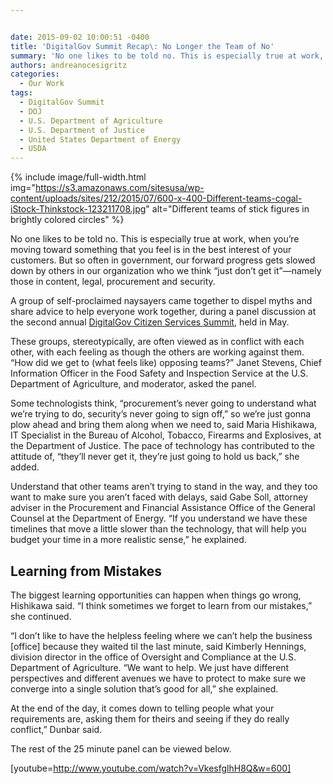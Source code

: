 ```yaml
---


date: 2015-09-02 10:00:51 -0400
title: 'DigitalGov Summit Recap\: No Longer the Team of No'
summary: 'No one likes to be told no. This is especially true at work, when you&rsquo;re moving toward something that you feel is in the best interest of your customers. But so often in government, our forward progress gets slowed down by others in our organization who we think &ldquo;just don&rsquo;t get it&rdquo;&mdash;namely those in content,'
authors: andreanocesigritz
categories:
  - Our Work
tags:
  - DigitalGov Summit
  - DOJ
  - U.S. Department of Agriculture
  - U.S. Department of Justice
  - United States Department of Energy
  - USDA
---
```


{% include image/full-width.html img="https://s3.amazonaws.com/sitesusa/wp-content/uploads/sites/212/2015/07/600-x-400-Different-teams-cogal-iStock-Thinkstock-123211708.jpg" alt="Different teams of stick figures in brightly colored circles" %}
 

No one likes to be told no. This is especially true at work, when you’re moving toward something that you feel is in the best interest of your customers. But so often in government, our forward progress gets slowed down by others in our organization who we think “just don’t get it”—namely those in content, legal, procurement and security.

A group of self-proclaimed naysayers came together to dispel myths and share advice to help everyone work together, during a panel discussion at the second annual [DigitalGov Citizen Services Summit](https://summit.WHATEVER/), held in May.

These groups, stereotypically, are often viewed as in conflict with each other, with each feeling as though the others are working against them. “How did we get to (what feels like) opposing teams?” Janet Stevens, Chief Information Officer in the Food Safety and Inspection Service at the U.S. Department of Agriculture, and moderator, asked the panel.

Some technologists think, “procurement’s never going to understand what we’re trying to do, security’s never going to sign off,” so we’re just gonna plow ahead and bring them along when we need to, said Maria Hishikawa, IT Specialist in the Bureau of Alcohol, Tobacco, Firearms and Explosives, at the Department of Justice. The pace of technology has contributed to the attitude of, “they’ll never get it, they’re just going to hold us back,” she added.

Understand that other teams aren’t trying to stand in the way, and they too want to make sure you aren’t faced with delays, said Gabe Soll, attorney adviser in the Procurement and Financial Assistance Office of the General Counsel at the Department of Energy. “If you understand we have these timelines that move a little slower than the technology, that will help you budget your time in a more realistic sense,” he explained.

## Learning from Mistakes

The biggest learning opportunities can happen when things go wrong, Hishikawa said. “I think sometimes we forget to learn from our mistakes,” she continued.

“I don’t like to have the helpless feeling where we can’t help the business [office] because they waited til the last minute, said Kimberly Hennings, division director in the office of Oversight and Compliance at the U.S. Department of Agriculture. “We want to help. We just have different perspectives and different avenues we have to protect to make sure we converge into a single solution that’s good for all,” she explained.

At the end of the day, it comes down to telling people what your requirements are, asking them for theirs and seeing if they do really conflict,” Dunbar said.

The rest of the 25 minute panel can be viewed below.

[youtube=http://www.youtube.com/watch?v=VkesfglhH8Q&w=600]

&nbsp;